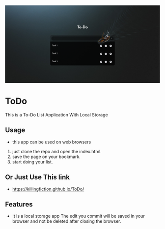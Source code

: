 ![Image](image.png)
# ToDo
This is a To-Do List Application With Local Storage
## Usage
- this app can be used on web browsers 
1. just clone the repo and open the index.html.
2. save the page on your bookmark.
3. start doing your list.
## Or Just Use This link
- https://killingfiction.github.io/ToDo/
## Features
- It is a local storage app
The edit you commit will be saved in your browser and not be deleted after closing the browser.
